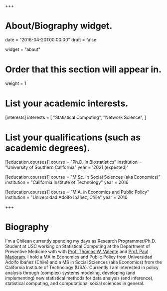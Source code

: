 +++
# About/Biography widget.

date = "2016-04-20T00:00:00"
draft = false

widget = "about"

# Order that this section will appear in.
weight = 1

# List your academic interests.
[interests]
  interests = [
    "Statistical Computing",
    "Network Science",
  ]

# List your qualifications (such as academic degrees).
[[education.courses]]
  course = "Ph.D. in Biostatistics"
  institution = "University of Southern California"
  year = '2021 (expected)'

[[education.courses]]
  course = "M.Sc. in Social Sciences (aka Economics)"
  institution = "California Institute of Technology"
  year = 2016

[[education.courses]]
  course = "M.A. in Economics and Public Policy"
  institution = "Universidad Adolfo Ibáñez, Chile"
  year = 2010
 
+++

# Biography

I'm a Chilean currently spending my days as Research Programmer/Ph.D. Student at USC working on Statistical Computing at the Department of Preventive Medicine with with <a href="https://ipr.usc.edu/faculty.php?faculty_id=46" target="_new">Prof. Thomas W. Valente</a> and <a href="http://keck.usc.edu/faculty/paul-marjoram/" target="_new">Prof. Paul Marjoram</a>. I hold a MA in Economics and Public Policy from Universidad Adolfo Ibáñez (Chile) and a MS in Social Sciences (aka Economics) from the California Institute of Technology (USA). Currently I am interested in policy analysis through (complex) systems modeling, developing (and implementing) new statistical methods for data analysis (and inference), statistical computing, and computational social sciences in general.
